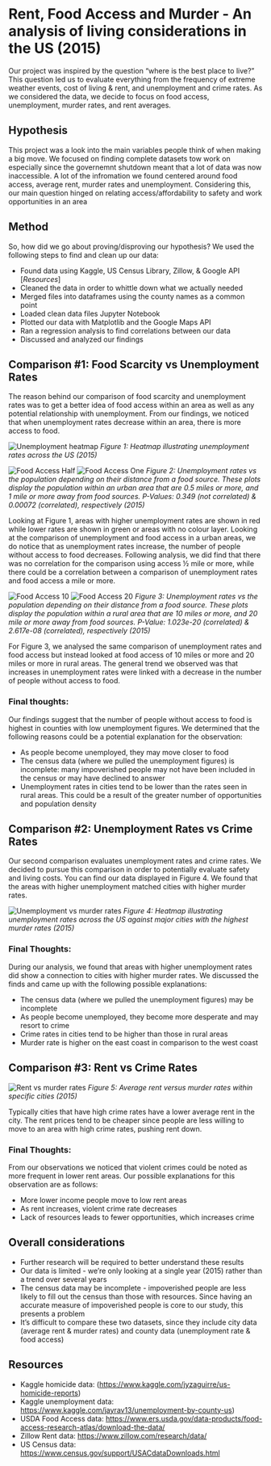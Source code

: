 # Rent, Food Access and Murder - An analysis of living considerations in the US (2015)

  Our project was inspired by the question “where is the best place to live?” This question led us to evaluate everything from the frequency of extreme weather events, cost of living & rent, and  unemployment and crime rates. As we considered the data, we decide to focus on  food access, unemployment, murder rates, and rent averages.

## Hypothesis

  This project was a look into the main variables people think of when making a big move. We focused on finding complete datasets tow work on especially since the governemnt shutdown meant that a lot of data was now inaccessible.  A lot of the infromation we found centered around food access, average rent, murder rates and unemployment. Considering this, our main question hinged on relating access/affordability to safety and work opportunities in an area 

## Method

So, how did we go about proving/disproving our hypothesis? We used the following steps to find and clean up our data:
 - Found data using Kaggle, US Census Library, Zillow, & Google API [_Resources_]
 - Cleaned the data in order to whittle down what we actually needed
 - Merged files into dataframes using the county names as a common point
 - Loaded clean data files Jupyter Notebook
 - Plotted our data with Matplotlib and the Google Maps API
 - Ran a regression analysis to find correlations between our data
 - Discussed and analyzed our findings


## Comparison #1: Food Scarcity vs Unemployment Rates 

The reason behind our comparison of food scarcity and unemployment rates was to get a better idea of food access within an area as well as any potential relationship with unemployment. From our findings, we noticed that when unemployment rates decrease within an area, there is more access to food. 

![Unemployment heatmap](Charts/map.png)
_Figure 1: Heatmap illustrating unemployment rates across the US (2015)_ 

![Food Access Half](Charts/unemploymentVsFoodScarcityHalfMile.png) ![Food Access One](Charts/unemploymentVsFoodScarcityOneMile.png)
_Figure 2: Unemployment rates vs the population depending on their distance from a food source. These plots display the population within an urban area that are 0.5 miles or more,  and 1 mile or more away from food sources. P-Values: 0.349 (not correlated) & 0.00072 (correlated), respectively  (2015)_


Looking at Figure 1, areas with higher unemployment rates are shown in red while lower rates are shown in green or areas with no colour layer. Looking at the comparison of unemployment and food access in a urban areas, we do notice that as unemployment rates increase, the number of people without access to food decreases.  Following analysis, we did find that there was no correlation for the comparison using access ½ mile or more, while there could be a correlation between a comparison of unemployment rates and food access a mile or more.

![Food Access 10](Charts/unemploymentVsFoodScarcity10Miles.png) ![Food Access 20](Charts/unemploymentVsFoodScarcity20Miles.png)
_Figure 3: Unemployment rates vs the population depending on their distance from a food source. These plots display the population within a rural area that are 10 miles or more,  and 20 mile or more away from food sources. P-Value: 1.023e-20 (correlated) & 2.617e-08 (correlated), respectively  (2015)_

	 
For Figure 3, we analysed the same comparison of unemployment rates and food access but instead looked at food access of 10 miles or more and 20 miles or more in rural areas. The general trend we observed was that increases in unemployment rates were linked with a decrease in the number of people without access to food.


### Final thoughts:
Our findings suggest that the number of people without access to food is highest in counties with low unemployment figures. We determined that the following reasons could be a potential explanation for the observation:
 - As people become unemployed, they may move closer to food
 - The census data (where we pulled the unemployment figures) is incomplete: many impoverished people may not have been included in the census or may have declined to answer
 - Unemployment rates in cities tend to be lower than the rates seen in rural areas. This could be a result of the greater number of opportunities and population density

## Comparison #2: Unemployment Rates vs Crime Rates
Our second comparison evaluates unemployment rates and crime rates. We decided to pursue this comparison in order to potentially evaluate safety and living costs. You can find our data displayed in Figure 4. We found that the areas with higher unemployment matched cities with higher murder rates.

![Unemployment vs murder rates](Charts/map%20(5).png)
_Figure 4: Heatmap illustrating unemployment rates across the US against major cities with the highest murder rates  (2015)_ 

### Final Thoughts:
During our analysis, we found that areas with higher unemployment rates did show a connection to cities with higher murder rates. We discussed the finds and came up with the following possible explanations:
 - The census data (where we pulled the unemployment figures) may be incomplete
 - As people become unemployed, they become more desperate and may resort to crime
 - Crime rates in cities tend to be higher than those in rural areas
 - Murder rate is higher on the east coast in comparison to the west coast

## Comparison #3: Rent vs Crime Rates
![Rent vs murder rates](Charts/MurderRateVRent.png)
_Figure 5: Average rent versus murder rates within specific cities (2015)_

Typically cities that have high crime rates have a lower average rent in the city. The rent prices tend to be cheaper since people are less willing to  move to an area with high crime rates, pushing rent down.

### Final Thoughts:
From our observations we noticed that violent crimes could be noted as more frequent in lower rent areas. Our possible explanations for this observation are as follows:
 - More lower income people move to low rent areas
 - As rent increases, violent crime rate decreases
 - Lack of resources leads to fewer opportunities, which increases crime
 
 ## Overall considerations
 
  - Further research will be required to better understand these results
 - Our data is limited - we’re only looking at a single year (2015) rather than a trend over several years
 - The census data may be incomplete - impoverished people are less likely to fill out the census than those with resources. Since having an accurate measure of impoverished people is core to our study, this presents a problem
 - It’s difficult to compare these two datasets, since they include city data (average rent & murder rates) and county data (unemployment rate & food access)
 
 ## Resources
 
 - Kaggle homicide data: (https://www.kaggle.com/jyzaguirre/us-homicide-reports)
 - Kaggle unemployment data: https://www.kaggle.com/jayrav13/unemployment-by-county-us)
 - USDA Food Access data: https://www.ers.usda.gov/data-products/food-access-research-atlas/download-the-data/
 - Zillow Rent data: https://www.zillow.com/research/data/
 - US Census data: https://www.census.gov/support/USACdataDownloads.html
